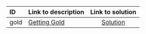 | ID | Link to description | Link to solution |
|:---|:---|:---:|
| gold | [Getting Gold](https://open.kattis.com/problems/gold) | [Solution](https://github.com/versenyi98/kattis-solutions/tree/main/solutions/Getting%20Gold)|
